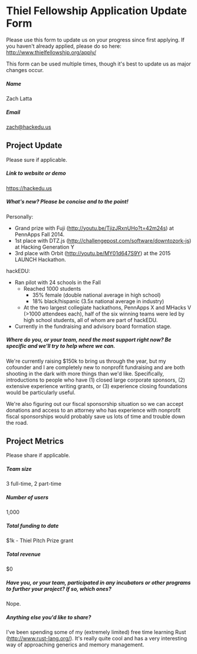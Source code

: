 # Thiel Fellowship Application Update Form

Please use this form to update us on your progress since first applying. If you
haven't already applied, please do so here:
http://www.thielfellowship.org/apply/

This form can be used multiple times, though it's best to update us as major
changes occur.

##### Name

Zach Latta

##### Email

zach@hackedu.us

## Project Update

Please sure if applicable.

##### Link to website or demo

https://hackedu.us

##### What's new? Please be concise and to the point!

Personally:

* Grand prize with Fuji (http://youtu.be/TjizJRxnUHo?t=42m24s) at PennApps Fall 2014.
* 1st place with DTZ.js (http://challengepost.com/software/downtozork-js) at
  Hacking Generation Y
* 3rd place with Orbit (http://youtu.be/MY01d647S9Y) at the 2015 LAUNCH
  Hackathon.

hackEDU:

* Ran pilot with 24 schools in the Fall
  * Reached 1000 students
    * 35% female (double national average in high school)
    * 18% black/hispanic (3.5x national average in industry)
  * At the two largest collegiate hackathons, PennApps X and MHacks V (>1000
    attendees each), half of the six winning teams were led by high school
    students, all of whom are part of hackEDU.
* Currently in the fundraising and advisory board formation stage.

##### Where do you, or your team, need the most support right now? Be specific and we'll try to help where we can.

We're currently raising $150k to bring us through the year, but my cofounder
and I are completely new to nonprofit fundraising and are both shooting in the
dark with more things than we'd like. Specifically, introductions to people who
have (1) closed large corporate sponsors, (2) extensive experience writing
grants, or (3) experience closing foundations would be particularly useful.

We're also figuring out our fiscal sponsorship situation so we can accept
donations and access to an attorney who has experience with nonprofit fiscal
sponsorships would probably save us lots of time and trouble down the road.

## Project Metrics

Please share if applicable.

##### Team size

3 full-time, 2 part-time

##### Number of users

1,000

##### Total funding to date

$1k - Thiel Pitch Prize grant

##### Total revenue

$0

##### Have you, or your team, participated in any incubators or other programs to further your project? If so, which ones?

Nope.

##### Anything else you'd like to share?

I've been spending some of my (extremely limited) free time learning Rust
(http://www.rust-lang.org/). It's really quite cool and has a very interesting
way of approaching generics and memory management.
